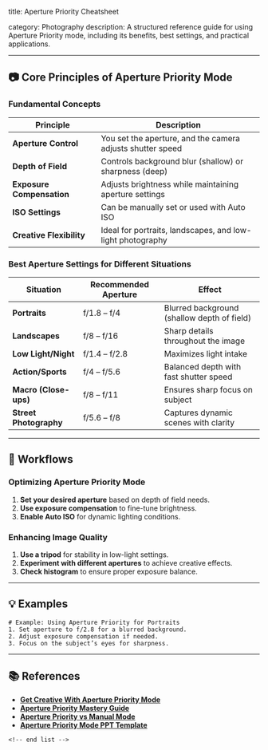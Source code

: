 title: Aperture Priority Cheatsheet

category: Photography
description: A structured reference guide for using Aperture Priority mode, including its benefits, best settings, and practical applications.

---

## 📷 **Core Principles of Aperture Priority Mode**

### **Fundamental Concepts**

| Principle                       | Description                                                |
| ------------------------------- | ---------------------------------------------------------- |
| **Aperture Control**      | You set the aperture, and the camera adjusts shutter speed |
| **Depth of Field**        | Controls background blur (shallow) or sharpness (deep)     |
| **Exposure Compensation** | Adjusts brightness while maintaining aperture settings     |
| **ISO Settings**          | Can be manually set or used with Auto ISO                  |
| **Creative Flexibility**  | Ideal for portraits, landscapes, and low-light photography |

### **Best Aperture Settings for Different Situations**

| Situation                    | Recommended Aperture | Effect                                      |
| ---------------------------- | -------------------- | ------------------------------------------- |
| **Portraits**          | f/1.8 – f/4         | Blurred background (shallow depth of field) |
| **Landscapes**         | f/8 – f/16          | Sharp details throughout the image          |
| **Low Light/Night**    | f/1.4 – f/2.8       | Maximizes light intake                      |
| **Action/Sports**      | f/4 – f/5.6         | Balanced depth with fast shutter speed      |
| **Macro (Close-ups)**  | f/8 – f/11          | Ensures sharp focus on subject              |
| **Street Photography** | f/5.6 – f/8         | Captures dynamic scenes with clarity        |

---

## 🔄 **Workflows**

### **Optimizing Aperture Priority Mode**

1. **Set your desired aperture** based on depth of field needs.
2. **Use exposure compensation** to fine-tune brightness.
3. **Enable Auto ISO** for dynamic lighting conditions.

### **Enhancing Image Quality**

1. **Use a tripod** for stability in low-light settings.
2. **Experiment with different apertures** to achieve creative effects.
3. **Check histogram** to ensure proper exposure balance.

---

## 💡 **Examples**

```plaintext
# Example: Using Aperture Priority for Portraits
1. Set aperture to f/2.8 for a blurred background.  
2. Adjust exposure compensation if needed.  
3. Focus on the subject’s eyes for sharpness.  
```

---

## 📚 **References**

- **[Get Creative With Aperture Priority Mode](https://www.creative-photographer.com/aperture-priority-mode/)**
- **[Aperture Priority Mastery Guide](https://proedu.com/blogs/photography-fundamentals/mastering-aperture-priority-a-beginners-guide)**
- **[Aperture Priority vs Manual Mode](https://www.behindtheshutter.com/aperture-priority-mode-vs-manual-mode/)**
- **[Aperture Priority Mode PPT Template](https://www.slideteam.net/aperture-priority-mode-in-cameras-ppt-template-st-ai-ss.html)**

```
<!-- end list -->
```
